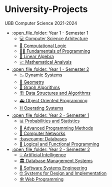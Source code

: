 # University-Projects
UBB Computer Science 2021-2024

<ul>
  <li>:open_file_folder: Year 1 - Semester 1
    <ul>
      <li>
        <a href = "https://github.com/D17AN/University-Projects/tree/main/Year%201%20-%20Semester%201/CSA">
          💻 Computer Science Arhitecture
      </li>
      <li>
        <a href = "https://github.com/D17AN/University-Projects/tree/main/Year%201%20-%20Semester%201/Computational%20Logic">
          🧠 Computational Logic
      </li>
      <li>
        <a href = "https://github.com/D17AN/University-Projects/tree/main/Year%201%20-%20Semester%201/Fundamentals%20of%20Programming">
          👨‍💻 Fundamentals of Programming
      </li>
      <li>
        <a href = "https://github.com/D17AN/University-Projects/tree/main/Year%201%20-%20Semester%201/Linear%20Algebra">
          🔢 Linear Algebra
      </li>
      <li>
        <a href = "https://github.com/D17AN/University-Projects/tree/main/Year%201%20-%20Semester%201/Mathematical%20Analysis">
          📈 Mathematical Analysis
      </li>
    </ul>
  </li>
  <li>:open_file_folder: Year 1 - Semester 2
    <ul>
      <li>
        <a href = "https://github.com/D17AN/University-Projects/tree/main/Year%201%20-%20Semester%202/Dynamic%20Systems">
          📉 Dynamic Systems
      </li>
      <li>
        <a href = "https://github.com/D17AN/University-Projects/tree/main/Year%201%20-%20Semester%202/Geometry">
          📐 Geometry
      </li>
      <li>
        <a href = "https://github.com/D17AN/University-Projects/tree/main/Year%201%20-%20Semester%202/Graph%20Algorithms">
          🌳 Graph Algorithms
      </li>
      <li>
        <a href = "https://github.com/D17AN/University-Projects/tree/main/Year%201%20-%20Semester%202/Data%20Structures%20and%20Algorithms">
          🏗️ Data Structures and Algorithms
      </li>
      <li>
        <a href = "https://github.com/D17AN/University-Projects/tree/main/Year%201%20-%20Semester%202/OOP">
          🚑 Object Oriented Programming
      </li>
      <li>
        <a href = "https://github.com/D17AN/University-Projects/tree/main/Year%201%20-%20Semester%202/Operating%20Systems">
          ⛓️ Operating Systems
      </li>
    </ul>
  </li>
  <li>:open_file_folder: Year 2 - Semester 1
    <ul>
      <li>
        <a href = "https://github.com/D17AN/University-Projects/tree/main/Year%202%20-%20Semester%201/Probability%20and%20Statistics">
          📊 Probabilities and Statistics
      </li>
      <li>
        <a href = "https://github.com/D17AN/University-Projects/tree/main/Year%202%20-%20Semester%201/Advanced%20Programming%20Methods">
          🎅 Advanced Programming Methods
      </li>
      <li>
        <a href = "https://github.com/D17AN/University-Projects/tree/main/Year%202%20-%20Semester%201/Computer%20Networks">
          🔌 Computer Networks
      </li>
      <li>
        <a href = "https://github.com/D17AN/University-Projects/tree/main/Year%202%20-%20Semester%201/Databases">
          :basecamp: Databases
      </li>
      <li>
        <a href = "https://github.com/D17AN/University-Projects/tree/main/Year%202%20-%20Semester%201/Functional%20and%20Logic%20Programming">
          💼 Logical and Functional Programming
      </li>
    </ul>
  </li>
  <li>:open_file_folder: Year 2 - Semester 2
    <ul>
      <li>
        <a href = "https://github.com/D17AN/University-Projects/tree/main/Year%202%20-%20Semester%202/Artificial%20Intelligence">
          💡 Artificial Intelligence
      </li>
      <li>
        <a href = "https://github.com/D17AN/University-Projects/tree/main/Year%202%20-%20Semester%202/Database%20System%20Management">
          🏛️ Database Management Systems
     </li>
     <li>
        <a href = "https://github.com/D17AN/University-Projects/tree/main/Year%202%20-%20Semester%202/Software%20System%20Engineering">
          🔩 Software Systems Engineering
     </li>
     <li>
        <a href = "https://github.com/D17AN/University-Projects/tree/main/Year%202%20-%20Semester%202/Systems%20for%20Design%20and%20Implementation">
          🤓 Systems for Design and Implementation
     </li>
     <li>
        <a href = "https://github.com/D17AN/University-Projects/tree/main/Year%202%20-%20Semester%202/Web%20Programming/Labs">
          🕸️ Web Programming
     </li>
    </ul>
  </li>
</ul>

